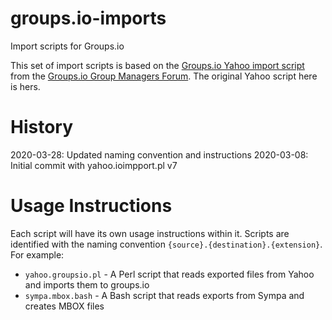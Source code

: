 # groups.io-imports
 Import scripts for Groups.io

This set of import scripts is based on the [Groups.io Yahoo import script](http://lena.kiev.ua/ioimport.zip) from the [Groups.io Group Managers Forum](https://groups.io/g/GroupManagersForum/message/22251). The original Yahoo script here is hers.

# History

2020-03-28: Updated naming convention and instructions
2020-03-08: Initial commit with yahoo.ioimpport.pl v7

# Usage Instructions

Each script will have its own usage instructions within it. Scripts are identified with the naming convention `{source}.{destination}.{extension}`. For example:

* `yahoo.groupsio.pl` - A Perl script that reads exported files from Yahoo and imports them to groups.io
* `sympa.mbox.bash` - A Bash script that reads exports from Sympa and creates MBOX files